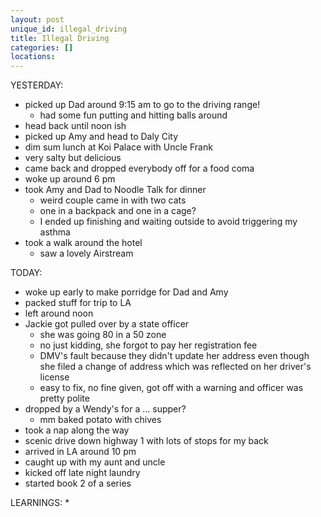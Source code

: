 ```yaml
---
layout: post
unique_id: illegal_driving
title: Illegal Driving
categories: []
locations: 
---
```


YESTERDAY:
* picked up Dad around 9:15 am to go to the driving range!
  * had some fun putting and hitting balls around
* head back until noon ish
* picked up Amy and head to Daly City
* dim sum lunch at Koi Palace with Uncle Frank
* very salty but delicious
* came back and dropped everybody off for a food coma
* woke up around 6 pm
* took Amy and Dad to Noodle Talk for dinner
  * weird couple came in with two cats
  * one in a backpack and one in a cage?
  * I ended up finishing and waiting outside to avoid triggering my asthma
* took a walk around the hotel
  * saw a lovely Airstream

TODAY:
* woke up early to make porridge for Dad and Amy
* packed stuff for trip to LA
* left around noon
* Jackie got pulled over by a state officer
  * she was going 80 in a 50 zone
  * no just kidding, she forgot to pay her registration fee
  * DMV's fault because they didn't update her address even though she filed a change of address which was reflected on her driver's license
  * easy to fix, no fine given, got off with a warning and officer was pretty polite
* dropped by a Wendy's for a ... supper?
  * mm baked potato with chives
* took a nap along the way
* scenic drive down highway 1 with lots of stops for my back
* arrived in LA around 10 pm
* caught up with my aunt and uncle
* kicked off late night laundry
* started book 2 of a series

LEARNINGS:
* 
